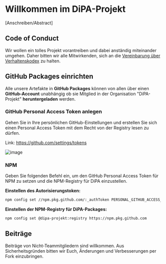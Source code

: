# Willkommen im DiPA-Projekt

[Anschreiben/Abstract]

## Code of Conduct

Wir wollen ein tolles Projekt vorantreiben und dabei anständig miteinander umgehen. Daher bitten wir alle Mitwirkenden, sich an die [Vereinbarung über Verhaltenskodex](./CODE_OF_CONDUCT.md) zu halten.

## GitHub Packages einrichten

Alle unsere Artefakte in **GitHub Packages** können von allen über einen **GitHub-Account** unabhängig ob sie Mitglied in der Organisation "DiPA-Projekt" **heruntergeladen** werden.

### GitHub Personal Access Token anlegen

Gehen Sie in Ihre persönlichen GitHub-Einstellungen und erstellen Sie sich einen Personal Access Token mit dem Recht von der Registry lesen zu dürfen.

Link: https://github.com/settings/tokens

![image](https://user-images.githubusercontent.com/6279703/111908499-cb273980-8a59-11eb-85d5-5630c5c8e4bd.png)

### NPM

Geben Sie folgenden Befehl ein, um den GitHub Personal Access Token für NPM zu setzen und die NPM-Registry für DiPA einzustellen.

**Einstellen des Autorisierungstoken:**
```bash
npm config set //npm.pkg.github.com/:_authToken PERSONAL_GITHUB_ACCESS_TOKEN
```

**Einstellen der NPM-Registry für DiPA-Packages:**
```bash
npm config set @dipa-projekt:registry https://npm.pkg.github.com
```

## Beiträge 

Beiträge von Nicht-Teammitgliedern sind willkommen. Aus Sicherheitsgründen bitten wir Euch, Änderungen und Verbesserungen per Fork einzubringen.
